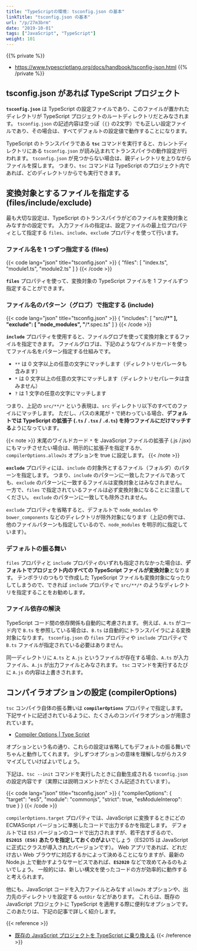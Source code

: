 ```yaml
---
title: "TypeScriptの環境: tsconfig.json の基本"
linkTitle: "tsconfig.json の基本"
url: "/p/27m3brm"
date: "2019-10-01"
tags: ["JavaScript", "TypeScript"]
weight: 101
---
```


{{% private %}}
- https://www.typescriptlang.org/docs/handbook/tsconfig-json.html
{{% /private %}}


tsconfig.json があれば TypeScript プロジェクト
----

**`tsconfig.json`** は TypeScript の設定ファイルであり、このファイルが置かれたディレクトリが TypeScript プロジェクトのルートディレクトリだとみなされます。
`tsconfig.json` の記述内容は空っぽ（`{}` の2文字）でも正しい設定ファイルであり、その場合は、すべてデフォルトの設定値で動作することになります。

TypeScript のトランスパイラである **`tsc`** コマンドを実行すると、カレントディレクトリにある `tsconfig.json` が読み込まれてトランスパイラの動作設定が行われます。
`tsconfig.json` が見つからない場合は、親ディレクトリを上りながらファイルを探します。
つまり、`tsc` コマンドは TypeScript のプロジェクト内であれば、どのディレクトリからでも実行できます。


変換対象とするファイルを指定する (files/include/exclude)
----

最も大切な設定は、TypeScript のトランスパイラがどのファイルを変換対象とみなすかの設定です。
入力ファイルの指定は、設定ファイルの最上位プロパティとして指定する `files`、`include`、`exclude` プロパティを使って行います。

### ファイル名を 1 つずつ指定する (files)

{{< code lang="json" title="tsconfig.json" >}}
{
  "files": [
    "index.ts",
    "module1.ts",
    "module2.ts"
  ]
}
{{< /code >}}

**`files`** プロパティを使って、変換対象の TypeScript ファイルを 1 ファイルずつ指定することができます。

### ファイル名のパターン（グロブ）で指定する (include)

{{< code lang="json" title="tsconfig.json" >}}
{
  "includes": [
    "src/**/*"
  ],
  "exclude": [
    "node_modules",
    "**/*.spec.ts"
  ]
}
{{< /code >}}

**`include`** プロパティを使用すると、ファイルグロブを使って変換対象とするファイルを指定できます。
ファイルグロブは、下記のようなワイルドカードを使ってファイル名をパターン指定する仕組みです。

- `**` は 0 文字以上の任意の文字にマッチします（ディレクトリセパレータも含みます）
- `*` は 0 文字以上の任意の文字にマッチします（ディレクトリセパレータは含みません）
- `?` は 1 文字の任意の文字にマッチします

つまり、上記の `src/**/*` という表現は、`src` ディレクトリ以下のすべてのファイルにマッチします。
ただし、パスの末尾が `*` で終わっている場合、**デフォルトでは TypeScript の拡張子 (`.ts` / `.tsx` / `.d.ts`) を持つファイルにだけマッチする**ようになっています。

{{< note >}}
末尾のワイルドカード <code>*</code> を JavaScript ファイルの拡張子 (.js /.jsx) にもマッチさせたい場合は、明示的に拡張子を指定するか、<code>compilerOptions.allowJs</code> オプションを true に設定します。
{{< /note >}}

**`exclude`** プロパティには、`include` の対象外とするファイル（フォルダ）のパターンを指定します。
つまり、`include` のパターンに一致したファイルであっても、`exclude` のパターンに一致するファイルは変換対象とはみなされません。
一方で、`files` で指定されているファイルは必ず変換対象になることに注意してください。
`exclude` のパターンに一致しても除外されません。

`exclude` プロパティを省略すると、デフォルトで `node_modules` や `bower_components` などのディレクトリが除外対象になります（上記の例では、他のファイルパターンも指定しているので、`node_modules` を明示的に指定しています）。


### デフォルトの振る舞い

`files` プロパティと `include` プロパティのいずれも指定されなかった場合は、**デフォルトでプロジェクト内のすべての TypeScript ファイルが変換対象**となります。
テンポラリのつもりで作成した TypeScript ファイルも変換対象になったりしてしまうので、できれば `include` プロパティで `src/**/*` のようなディレクトリを指定することをお勧めします。

### ファイル依存の解決

TypeScript コード間の依存関係も自動的に考慮されます。
例えば、`A.ts` がコード内で `B.ts` を参照している場合は、`B.ts` は自動的にトランスパイラによる変換対象になります。
`tsconfig.json` の `files` プロパティや `include` プロパティで `B.ts` ファイルが指定されている必要はありません。

同一ディレクトリに `A.ts` と `A.js` というファイルが存在する場合、`A.ts` が入力ファイル、`A.js` が出力ファイルとみなされます。
`tsc` コマンドを実行するたびに `A.js` の内容は上書きされます。


コンパイラオプションの設定 (compilerOptions)
----

`tsc` コンパイラ自体の振る舞いは **`compilerOptions`** プロパティで指定します。
下記サイトに記述されているように、たくさんのコンパイラオプションが用意されています。

- [Compiler Options | Type Script](https://www.typescriptlang.org/docs/handbook/compiler-options.html)

オプションという名の通り、これらの設定は省略してもデフォルトの振る舞いでちゃんと動作してくれます。
少しずつオプションの意味を理解しながらカスタマイズしていけばよいでしょう。

下記は、`tsc --init` コマンドを実行したときに自動生成される `tsconfig.json` の設定内容です（実際には説明コメントがたくさん記述されています）。

{{< code lang="json" title="tsconfig.json" >}}
{
  "compilerOptions": {
    "target": "es5",
    "module": "commonjs",
    "strict": true,
    "esModuleInterop": true
  }
}
{{< /code >}}

`compilerOptions.target` プロパティでは、JavaScript に変換するときにどの ECMAScript バージョンに準拠したコードで出力するかを指定します。
デフォルトでは `ES3` バージョンのコードで出力されますが、若干古すぎるので、**`ES2015 (ES6)` あたりを指定しておくのがよい**でしょう（ES2015 は JavaScript に正式にクラスが導入されたバージョンです）。
Web アプリであれば、どれだけ古い Web ブラウザに対応するかによって決めることになりますが、最新の Node.js 上で動かすようなサービスであれば、**`ES2020`** などで攻めてみるのもよいでしょう。
一般的には、新しい構文を使ったコードの方が効率的に動作すると考えられます。

他にも、JavaScript コードを入力ファイルとみなす `allowJs` オプションや、出力先のディレクトリを設定する `outDir` などがあります。
これらは、既存の JavaScript プロジェクトに TypeScript を適用する際に便利なオプションです。
このあたりは、下記の記事で詳しく紹介します。

{{< reference >}}
- [既存の JavaScript プロジェクトを TypeScript に乗り換える](/p/3eccb2t)
{{< /reference >}}

